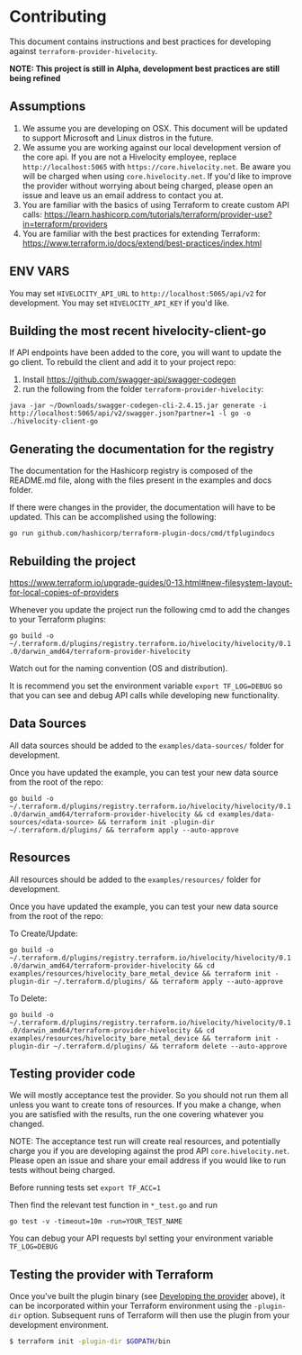 # Contributing

This document contains instructions and best practices for developing against `terraform-provider-hivelocity`.

**NOTE: This project is still in Alpha, development best practices are still being refined**

## Assumptions

1. We assume you are developing on OSX.  This document will be updated to support Microsoft and Linux distros in the future.
2. We assume you are working against our local development version of the core api.  If you are not a Hivelocity employee, replace `http://localhost:5065` with `https://core.hivelocity.net`. Be aware you will be charged when using `core.hivelocity.net`. If you'd like to improve the provider without worrying about being charged, please open an issue and leave us an email address to contact you at. 
3. You are familiar with the basics of using Terraform to create custom API calls: https://learn.hashicorp.com/tutorials/terraform/provider-use?in=terraform/providers
4. You are familiar with the best practices for extending Terraform: https://www.terraform.io/docs/extend/best-practices/index.html

## ENV VARS

You may set `HIVELOCITY_API_URL` to `http://localhost:5065/api/v2` for development.
You may set `HIVELOCITY_API_KEY` if you'd like.

## Building the most recent hivelocity-client-go

If API endpoints have been added to the core, you will want to update the go client.
To rebuild the client and add it to your project repo:

1. Install https://github.com/swagger-api/swagger-codegen
2. run the following from the folder `terraform-provider-hivelocity`:

`java -jar ~/Downloads/swagger-codegen-cli-2.4.15.jar generate -i http://localhost:5065/api/v2/swagger.json?partner=1 -l go -o ./hivelocity-client-go`

## Generating the documentation for the registry

The documentation for the Hashicorp registry is composed of the README.md file, along with the files present in the examples and docs folder.

If there were changes in the provider, the documentation will have to be updated. This can be accomplished using the following:

`go run github.com/hashicorp/terraform-plugin-docs/cmd/tfplugindocs`

## Rebuilding the project

https://www.terraform.io/upgrade-guides/0-13.html#new-filesystem-layout-for-local-copies-of-providers

Whenever you update the project run the following cmd to add the changes to your Terraform plugins:

`go build -o ~/.terraform.d/plugins/registry.terraform.io/hivelocity/hivelocity/0.1.0/darwin_amd64/terraform-provider-hivelocity`

Watch out for the naming convention (OS and distribution).

It is recommend you set the environment variable `export TF_LOG=DEBUG` so that you can see and debug API calls while developing new functionality.

## Data Sources

All data sources should be added to the `examples/data-sources/` folder for development.

Once you have updated the example, you can test your new data source from the root of the repo:

`go build -o ~/.terraform.d/plugins/registry.terraform.io/hivelocity/hivelocity/0.1.0/darwin_amd64/terraform-provider-hivelocity && cd examples/data-sources/<data-source> && terraform init -plugin-dir ~/.terraform.d/plugins/ && terraform apply --auto-approve`

## Resources

All resources should be added to the `examples/resources/` folder for development.

Once you have updated the example, you can test your new data source from the root of the repo:

To Create/Update:

`go build -o ~/.terraform.d/plugins/registry.terraform.io/hivelocity/hivelocity/0.1.0/darwin_amd64/terraform-provider-hivelocity && cd examples/resources/hivelocity_bare_metal_device && terraform init -plugin-dir ~/.terraform.d/plugins/ && terraform apply --auto-approve`

To Delete:

`go build -o ~/.terraform.d/plugins/registry.terraform.io/hivelocity/hivelocity/0.1.0/darwin_amd64/terraform-provider-hivelocity && cd examples/resources/hivelocity_bare_metal_device && terraform init -plugin-dir ~/.terraform.d/plugins/ && terraform delete --auto-approve`

Testing provider code
---------------------------

We will mostly acceptance test the provider. So you should not run them all unless you want to create tons of resources.
If you make a change, when you are satisfied with the results, run the one covering whatever you changed.

NOTE: The acceptance test run will create real resources, and potentially charge you if you are developing against the prod API `core.hivelocity.net`.
Please open an issue and share your email address if you would like to run tests without being charged.

Before running tests set `export TF_ACC=1`

Then find the relevant test function in `*_test.go` and run 

`go test -v -timeout=10m -run=YOUR_TEST_NAME`

You can debug your API requests byl setting your environment variable `TF_LOG=DEBUG`

Testing the provider with Terraform
---------------------------------------

Once you've built the plugin binary (see [Developing the provider](#developing-the-provider) above), it can be incorporated within your Terraform environment using the `-plugin-dir` option. Subsequent runs of Terraform will then use the plugin from your development environment.

```sh
$ terraform init -plugin-dir $GOPATH/bin
```
